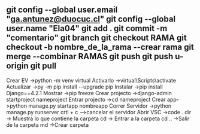 git config --global user.email "ga.antunez@duocuc.cl"
git config --global user.name "Ela04"
git add .
git commit -m "comentario"
git branch
git checkout RAMA
git checkout -b nombre_de_la_rama --crear rama
git merge --combinar RAMAS
git push
git push u- origin
git pull
-----------------------------------------------------------------------------
Crear EV ->python -m venv virtual
Activarlo ->virtual\Scripts\activate
Actualizar ->py -m pip install --upgrade pip
Instalar ->pip install Django==4.2.1
Mostrar ->pip freeze
Crear projecto ->django-admin startproject nameproject
Entrar projecto ->cd nameproject
Crear app->python manage.py startapp nombreapp
Correr Servidor ->python manage.py runserver
crtl + c -->cancelar el servidor
Abrir VSC ->code .
dir -> Muestra lo que contiene la carpeta
cd -> Entrar a la carpeta
cd .. ->Salir de la carpeta
md ->Crear carpeta

